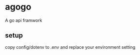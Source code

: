 # agogo
A go api framwork

## setup
copy config/dotenv to .env and replace your environment setting
